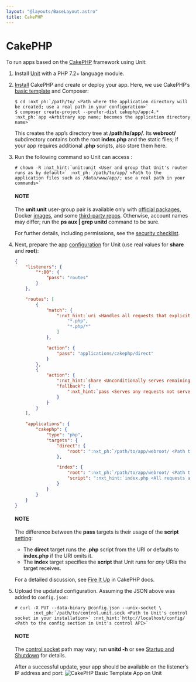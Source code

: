 ```yaml
---
layout: "@layouts/BaseLayout.astro"
title: CakePHP
---
```

# CakePHP

To run apps based on the [CakePHP](https://cakephp.org) framework using Unit:

1. Install [Unit](../installation.md#installation-precomp-pkgs) with a PHP 7.2+ language module.
2. [Install](https://book.cakephp.org/4/en/installation.html) CakePHP and
   create or deploy your app.  Here, we use CakePHP’s [basic template](https://book.cakephp.org/4/en/installation.html#create-a-cakephp-project)
   and Composer:
   ```console
   $ cd :nxt_ph:`/path/to/ <Path where the application directory will be created; use a real path in your configuration>`
   $ composer create-project --prefer-dist cakephp/app:4.* :nxt_ph:`app <Arbitrary app name; becomes the application directory name>`
   ```

   This creates the app’s directory tree at **/path/to/app/**.  Its
   **webroot/** subdirectory contains both the root **index.php** and
   the static files; if your app requires additional **.php** scripts, also
   store them here.
3. Run the following command so Unit can access :
   ```console
   # chown -R :nxt_hint:`unit:unit <User and group that Unit's router runs as by default>` :nxt_ph:`/path/to/app/ <Path to the application files such as /data/www/app/; use a real path in your commands>`
   ```

   #### NOTE
   The **unit:unit** user-group pair is available only with [official
   packages](../installation.md#installation-precomp-pkgs), Docker [images](../installation.md#installation-docker), and some [third-party repos](../installation.md#installation-community-repos).  Otherwise, account names may differ; run
   the **ps aux | grep unitd** command to be sure.

   For further details, including permissions, see the [security checklist](security.md#security-apps).
4. Next, prepare the app [configuration](../configuration.md#configuration-php) for Unit (use
   real values for **share** and **root**):
   ```json
   {
       "listeners": {
           "*:80": {
               "pass": "routes"
           }
       },

       "routes": [
           {
               "match": {
                   ":nxt_hint:`uri <Handles all requests that explicitly target PHP scripts>`": [
                       "*.php",
                       "*.php/*"
                   ]
               },

               "action": {
                   "pass": "applications/cakephp/direct"
               }
           },
           {
               "action": {
                   ":nxt_hint:`share <Unconditionally serves remaining requests that target static files>`": ":nxt_ph:`/path/to/app/webroot <Path to the webroot/ directory; use a real path in your configuration>`$uri",
                   "fallback": {
                       ":nxt_hint:`pass <Serves any requests not served with the 'share' immediately above>`": "applications/cakephp/index"
                   }
               }
           }
       ],

       "applications": {
           "cakephp": {
               "type": "php",
               "targets": {
                   "direct": {
                       "root": ":nxt_ph:`/path/to/app/webroot/ <Path to the webroot/ directory; use a real path in your configuration>`"
                   },

                   "index": {
                       "root": ":nxt_ph:`/path/to/app/webroot/ <Path to the webroot/ directory; use a real path in your configuration>`",
                       "script": ":nxt_hint:`index.php <All requests are handled by a single script>`"
                   }
               }
           }
       }
   }
   ```

   #### NOTE
   The difference between the **pass** targets is their usage of the
   **script** [setting](../configuration.md#configuration-php):
   - The **direct** target runs the **.php** script from the URI or
     defaults to **index.php** if the URI omits it.
   - The **index** target specifies the **script** that Unit runs
     for *any* URIs the target receives.

   For a detailed discussion, see [Fire It Up](https://book.cakephp.org/4/en/installation.html#fire-it-up) in CakePHP
   docs.
5. Upload the updated configuration.  Assuming the JSON above was added to
   `config.json`:
   ```console
   # curl -X PUT --data-binary @config.json --unix-socket \
          :nxt_ph:`/path/to/control.unit.sock <Path to Unit's control socket in your installation>` :nxt_hint:`http://localhost/config/ <Path to the config section in Unit's control API>`
   ```

   #### NOTE
   The [control socket](../controlapi.md#configuration-socket) path may vary; run
   **unitd -h** or see [Startup and Shutdown](source.md#source-startup) for details.

   After a successful update, your app should be available on the listener’s IP
   address and port:
   ![CakePHP Basic Template App on Unit](/cakephp.png)
